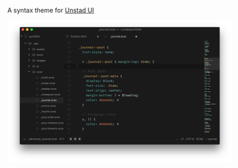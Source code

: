 A syntax theme for [Unstad UI](https://github.com/itsnwa/unstad-ui)

![screenshot](https://github.com/itsnwa/unstad-ui/raw/master/screenshot.png)
